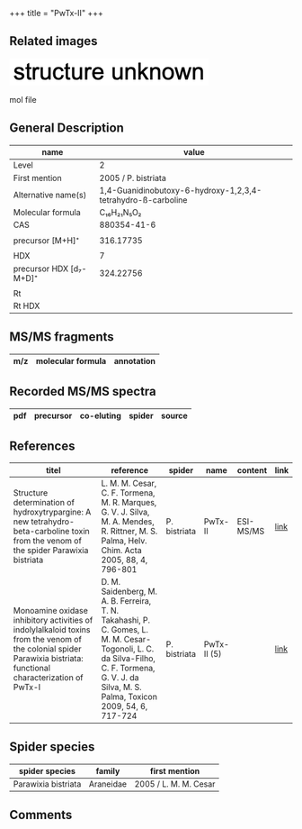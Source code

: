 +++
title = "PwTx-II"
+++

## Related images

![](/img/2.png)

mol file


## General Description

| name                    | value                                                        |
|-------------------------|--------------------------------------------------------------|
| Level                   | 2                                                            |
| First mention           | 2005 / P. bistriata                                          |
| Alternative name(s)     | 1,4-Guanidinobutoxy-6-hydroxy-1,2,3,4-tetrahydro-ß-carboline |
| Molecular formula       | C₁₆H₂₁N₅O₂                                                   |
| CAS                     | 880354-41-6                                                  |
|                         |                                                              |
| precursor [M+H]⁺        | 316.17735                                                    |
|                         |                                                              |
| HDX                     | 7                                                            |
| precursor HDX [d₇-M+D]⁺ | 324.22756                                                    |
|                         |                                                              |
| Rt                      |                                                              |
| Rt HDX                  |                                                              |



## MS/MS fragments

| m/z       | molecular formula | annotation        |
|-----------|-------------------|-------------------|


## Recorded MS/MS spectra

| pdf | precursor | co-eluting | spider    | source                       |
|-----|-----------|------------|-----------|------------------------------|



## References

| titel                                                                                                                                                              | reference                                                                                                                                                                                     | spider       | name        | content   | link                                          |
|--------------------------------------------------------------------------------------------------------------------------------------------------------------------|-----------------------------------------------------------------------------------------------------------------------------------------------------------------------------------------------|--------------|-------------|-----------|-----------------------------------------------|
| Structure determination of hydroxytrypargine: A new tetrahydro-beta-carboline toxin from the venom of the spider Parawixia bistriata                               | L. M. M. Cesar, C. F. Tormena, M. R. Marques, G. V. J. Silva, M. A. Mendes, R. Rittner, M. S. Palma, Helv. Chim. Acta 2005, 88, 4, 796-801                                                    | P. bistriata | PwTx-II     | ESI-MS/MS | [link](https://doi.org/10.1002/hlca.200590056)        |
| Monoamine oxidase inhibitory activities of indolylalkaloid toxins from the venom of the colonial spider Parawixia bistriata: functional characterization of PwTx-I | D. M. Saidenberg, M. A. B. Ferreira, T. N. Takahashi, P. C. Gomes, L. M. M. Cesar-Togonoli, L. C. da Silva-Filho, C. F. Tormena, G. V. J. da Silva, M. S. Palma, Toxicon 2009, 54, 6, 717-724 | P. bistriata | PwTx-II (5) |           | [link](https://doi.org/10.1016/j.toxicon.2009.05.027) |

## Spider species

| spider species      | family    | first mention         |
|---------------------|-----------|-----------------------|
| Parawixia bistriata | Araneidae | 2005 / L. M. M. Cesar |

## Comments